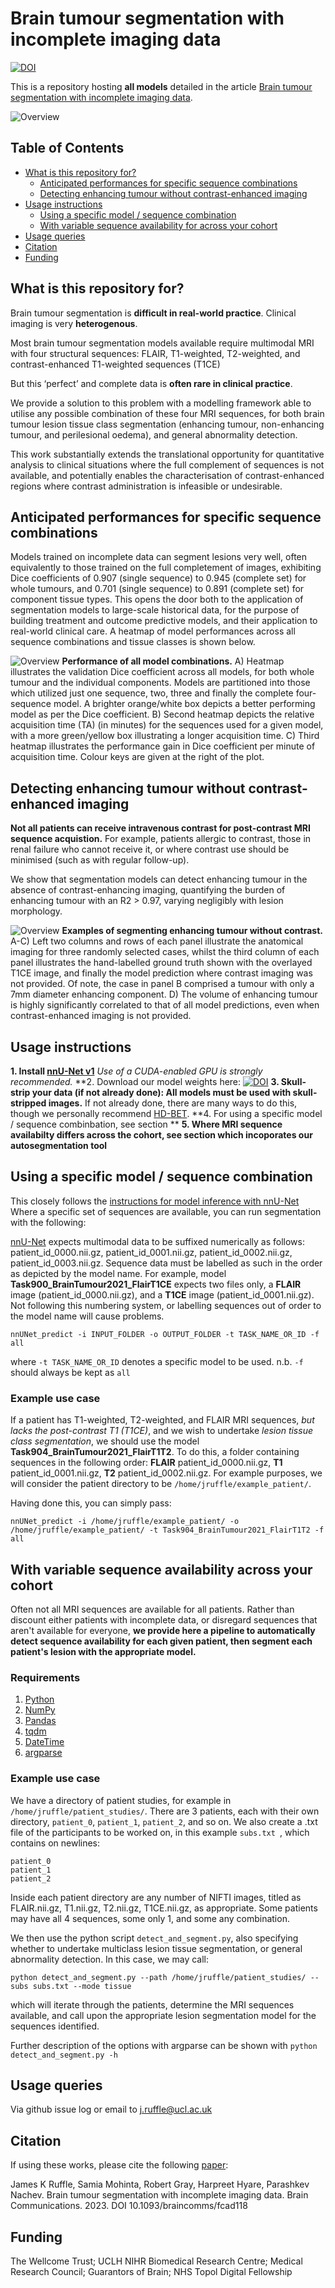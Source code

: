 # Brain tumour segmentation with incomplete imaging data
[![DOI](https://zenodo.org/badge/DOI/10.5281/zenodo.6782948.svg)](https://doi.org/10.5281/zenodo.6782948)

This is a repository hosting **all models** detailed in the article [Brain tumour segmentation with incomplete imaging data](https://arxiv.org/abs/2206.06120).

![Overview](assets/graphical_abstract.jpg)


## Table of Contents
- [What is this repository for?](#what-is-this-repository-for)
  - [Anticipated performances for specific sequence combinations](#anticipated-performances-for-specific-sequence-combinations)
  - [Detecting enhancing tumour without contrast-enhanced imaging](#detecting-enhancing-tumour-without-contrast-enhanced-imaging)
- [Usage instructions](#usage-instructions)
  -  [Using a specific model / sequence combination](#Using-a-specific-model-sequence-combination)
  -  [With variable sequence availability for across your cohort](#With-variable-sequence-availability-across-your-cohort)
- [Usage queries](#usage-queries)
- [Citation](#citation)
- [Funding](#funding)


## What is this repository for?
Brain tumour segmentation is **difficult in real-world practice**. Clinical imaging is very **heterogenous**.

Most brain tumour segmentation models available require multimodal MRI with four structural sequences: FLAIR, T1-weighted, T2-weighted, and contrast-enhanced T1-weighted sequences (T1CE)

But this ‘perfect’ and complete data is **often rare in clinical practice**.

We provide a solution to this problem with a modelling framework able to utilise any possible combination of these four MRI sequences, for both brain tumour lesion tissue class segmentation (enhancing tumour, non-enhancing tumour, and perilesional oedema), and general abnormality detection.

This work substantially extends the translational opportunity for quantitative analysis to clinical situations where the full complement of sequences is not available, and potentially enables the characterisation of contrast-enhanced regions where contrast administration is infeasible or undesirable.


## Anticipated performances for specific sequence combinations
Models trained on incomplete data can segment lesions very well, often equivalently to those trained on the full completement of images, exhibiting Dice coefficients of 0.907 (single sequence) to 0.945 (complete set) for whole tumours, and 0.701 (single sequence) to 0.891 (complete set) for component tissue types. This opens the door both to the application of segmentation models to large-scale historical data, for the purpose of building treatment and outcome predictive models, and their application to real-world clinical care. A heatmap of model performances across all sequence combinations and tissue classes is shown below.

![Overview](assets/figure1.jpg)
**Performance of all model combinations.** A) Heatmap illustrates the validation Dice coefficient across all models, for both whole tumour and the individual components. Models are partitioned into those which utilized just one sequence, two, three and finally the complete four- sequence model. A brighter orange/white box depicts a better performing model as per the Dice coefficient. B) Second heatmap depicts the relative acquisition time (TA) (in minutes) for the sequences used for a given model, with a more green/yellow box illustrating a longer acquisition time. C) Third heatmap illustrates the performance gain in Dice coefficient per minute of acquisition time. Colour keys are given at the right of the plot.


## Detecting enhancing tumour without contrast-enhanced imaging
**Not all patients can receive intravenous contrast for post-contrast MRI sequence acquistion.**
For example, patients allergic to contrast, those in renal failure who cannot receive it, or where contrast use should be minimised (such as with regular follow-up).

We show that segmentation models can detect enhancing tumour in the absence of contrast-enhancing imaging, quantifying the burden of enhancing tumour with an R2 > 0.97, varying negligibly with lesion morphology.

![Overview](assets/figure2.jpg)
**Examples of segmenting enhancing tumour without contrast.** A-C) Left two columns and rows of each panel illustrate the anatomical imaging for three randomly selected cases, whilst the third column of each panel illustrates the hand-labelled ground truth shown with the overlayed T1CE image, and finally the model prediction where contrast imaging was not provided. Of note, the case in panel B comprised a tumour with only a 7mm diameter enhancing component. D) The volume of enhancing tumour is highly significantly correlated to that of all model predictions, even when contrast-enhanced imaging is not provided.


## Usage instructions
**1. Install [nnU-Net v1](https://github.com/MIC-DKFZ/nnUNet/tree/nnunetv1)** *Use of a CUDA-enabled GPU is strongly recommended.*
**2. Download our model weights here: [![DOI](https://zenodo.org/badge/DOI/10.5281/zenodo.6782948.svg)](https://doi.org/10.5281/zenodo.6782948)
**3. Skull-strip your data (if not already done): All models must be used with skull-stripped images.** If not already done, there are many ways to do this, though we personally recommend [HD-BET](https://github.com/MIC-DKFZ/HD-BET).
**4. For using a specific model / sequence combinbation, see section **
**5. Where MRI sequence availabilty differs across the cohort, see section which incoporates our autosegmentation tool**

  
## Using a specific model / sequence combination
This closely follows the [instructions for model inference with nnU-Net](https://github.com/MIC-DKFZ/nnUNet/tree/nnunetv1#run-inference)
Where a specific set of sequences are available, you can run segmentation with the following:

[nnU-Net](https://github.com/MIC-DKFZ/nnUNet/tree/nnunetv1) expects multimodal data to be suffixed numerically as follows: patient_id_0000.nii.gz, patient_id_0001.nii.gz, patient_id_0002.nii.gz, patient_id_0003.nii.gz. Sequence data must be labelled as such in the order as depicted by the model name. For example, model **Task900_BrainTumour2021_FlairT1CE** expects two files only, a **FLAIR** image (patient_id_0000.nii.gz), and a **T1CE** image (patient_id_0001.nii.gz). Not following this numbering system, or labelling sequences out of order to the model name will cause problems.

```
nnUNet_predict -i INPUT_FOLDER -o OUTPUT_FOLDER -t TASK_NAME_OR_ID -f all
```
where ```-t TASK_NAME_OR_ID``` denotes a specific model to be used.
n.b. ```-f``` should always be kept as ```all```

### Example use case
If a patient has T1-weighted, T2-weighted, and FLAIR MRI sequences, *but lacks the post-contrast T1 (T1CE)*, and we wish to undertake *lesion tissue class segmentation*, we should use the model **Task904_BrainTumour2021_FlairT1T2**. To do this, a folder containing sequences in the following order: **FLAIR** patient_id_0000.nii.gz, **T1** patient_id_0001.nii.gz, **T2** patient_id_0002.nii.gz. For example purposes, we will consider the patient directory to be ```/home/jruffle/example_patient/```.

Having done this, you can simply pass:
```
nnUNet_predict -i /home/jruffle/example_patient/ -o /home/jruffle/example_patient/ -t Task904_BrainTumour2021_FlairT1T2 -f all
```


## With variable sequence availability across your cohort
Often not all MRI sequences are available for all patients. Rather than discount either patients with incomplete data, or disregard sequences that aren't available for everyone, **we provide here a pipeline to automatically detect sequence availability for each given patient, then segment each patient's lesion with the appropriate model.**

### Requirements
1. [Python](https://www.python.org/downloads/release/python-3106/)
2. [NumPy](https://pypi.org/project/numpy/)
3. [Pandas](https://pypi.org/project/pandas/)
4. [tqdm](https://pypi.org/project/tqdm/)
5. [DateTime](https://pypi.org/project/DateTime/)
6. [argparse](https://pypi.org/project/argparse/)

### Example use case
We have a directory of patient studies, for example in ```/home/jruffle/patient_studies/```. There are 3 patients, each with their own directory, ```patient_0```, ```patient_1```, ```patient_2```, and so on. We also create a .txt file of the participants to be worked on, in this example ```subs.txt ```, which contains on newlines:
```
patient_0
patient_1
patient_2
```
Inside each patient directory are any number of NIFTI images, titled as FLAIR.nii.gz, T1.nii.gz, T2.nii.gz, T1CE.nii.gz, as appropriate. Some patients may have all 4 sequences, some only 1, and some any combination. 

We then use the python script ```detect_and_segment.py```, also specifying whether to undertake multiclass lesion tissue segmentation, or general abnormality detection. In this case, we may call:
```
python detect_and_segment.py --path /home/jruffle/patient_studies/ --subs subs.txt --mode tissue 
```
which will iterate through the patients, determine the MRI sequences available, and call upon the appropriate lesion segmentation model for the sequences identified. 

Further description of the options with argparse can be shown with ```python detect_and_segment.py -h```


## Usage queries
Via github issue log or email to j.ruffle@ucl.ac.uk


## Citation
If using these works, please cite the following [paper](https://arxiv.org/abs/2206.06120):

James K Ruffle, Samia Mohinta, Robert Gray, Harpreet Hyare, Parashkev Nachev. Brain tumour segmentation with incomplete imaging data. Brain Communications. 2023. DOI 10.1093/braincomms/fcad118


## Funding
The Wellcome Trust; UCLH NIHR Biomedical Research Centre; Medical Research Council; Guarantors of Brain; NHS Topol Digital Fellowship
